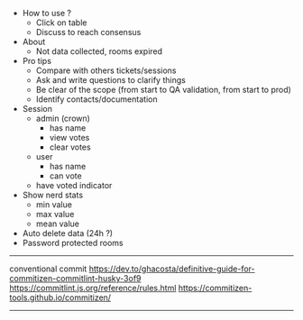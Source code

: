 - How to use ?
  - Click on table
  - Discuss to reach consensus
- About
  - Not data collected, rooms expired
- Pro tips
  - Compare with others tickets/sessions
  - Ask and write questions to clarify things
  - Be clear of the scope (from start to QA validation, from start to prod)
  - Identify contacts/documentation
- Session
  - admin (crown)
    - has name
    - view votes
    - clear votes
  - user
    - has name
    - can vote
  - have voted indicator
- Show nerd stats
  - min value
  - max value
  - mean value
- Auto delete data (24h ?)
- Password protected rooms

---

conventional commit
https://dev.to/ghacosta/definitive-guide-for-commitizen-commitlint-husky-3of9
https://commitlint.js.org/reference/rules.html
https://commitizen-tools.github.io/commitizen/

---
